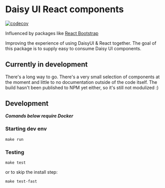 # Daisy UI React components
[![codecov](https://codecov.io/gh/nenorrell/daisy-ui-react/branch/master/graph/badge.svg?token=5BVSFNKS43)](https://codecov.io/gh/nenorrell/daisy-ui-react)

Influenced by packages like [React Bootstrap](https://react-bootstrap.github.io/)


Improving the experience of using DaisyUI & React together. The goal of this package is to supply easy to consume Daisy UI components.

## Currently in development
There's a long way to go. There's a very small selection of components at the moment and little to no documentation outside of the code itself. The build hasn't been published to NPM yet either, so it's still not modulized :)

## Development
_**Comands below require Docker**_

### Starting dev env
`make run`

### Testing
`make test`

or to skip the install step:

`make test-fast`
